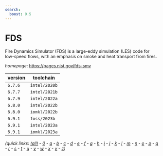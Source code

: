 ```yaml
---
search:
  boost: 0.5
---
```

# FDS

Fire Dynamics Simulator (FDS) is a large-eddy simulation (LES) code for low-speed flows,  with an emphasis on smoke and heat transport from fires.

*homepage*: <https://pages.nist.gov/fds-smv>

version | toolchain
--------|----------
``6.7.6`` | ``intel/2020b``
``6.7.7`` | ``intel/2021b``
``6.7.9`` | ``intel/2022a``
``6.8.0`` | ``intel/2022b``
``6.8.0`` | ``iomkl/2022b``
``6.9.1`` | ``foss/2023b``
``6.9.1`` | ``intel/2023a``
``6.9.1`` | ``iomkl/2023a``


*(quick links: [(all)](../index.md) - [0](../0/index.md) - [a](../a/index.md) - [b](../b/index.md) - [c](../c/index.md) - [d](../d/index.md) - [e](../e/index.md) - [f](../f/index.md) - [g](../g/index.md) - [h](../h/index.md) - [i](../i/index.md) - [j](../j/index.md) - [k](../k/index.md) - [l](../l/index.md) - [m](../m/index.md) - [n](../n/index.md) - [o](../o/index.md) - [p](../p/index.md) - [q](../q/index.md) - [r](../r/index.md) - [s](../s/index.md) - [t](../t/index.md) - [u](../u/index.md) - [v](../v/index.md) - [w](../w/index.md) - [x](../x/index.md) - [y](../y/index.md) - [z](../z/index.md))*


